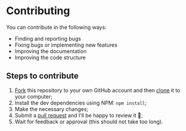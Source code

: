 # Contributing

You can contribute in the following ways:

- Finding and reporting bugs
- Fixing bugs or implementing new features
- Improving the documentation
- Improving the code structure

## Steps to contribute

1. [Fork](https://help.github.com/en/articles/fork-a-repo) this repository to your own GitHub account and then [clone](https://help.github.com/en/articles/cloning-a-repository) it to your computer;
2. Install the dev dependencies using NPM: `npm install`;
3. Make the necessary changes;
4. Submit a [pull request](https://help.github.com/en/articles/about-pull-requests) and I'll be happy to review it 🙌;
5. Wait for feedback or approval (this should not take too long).
